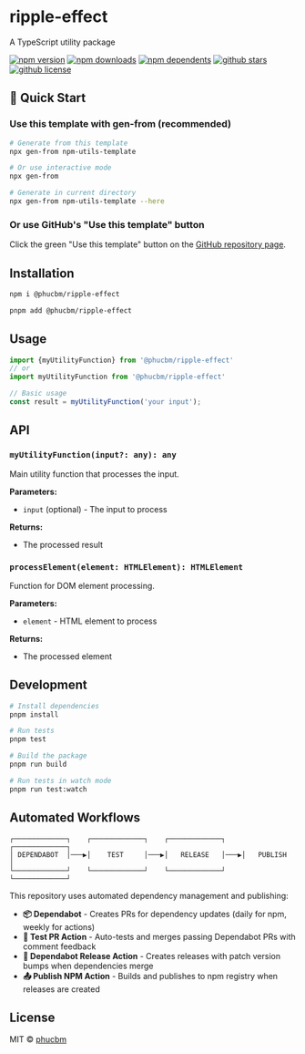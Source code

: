 # ripple-effect
A TypeScript utility package

[![npm version](https://badgen.net/npm/v/@phucbm/ripple-effect?icon=npm)](https://www.npmjs.com/package/@phucbm/ripple-effect)
[![npm downloads](https://badgen.net/npm/dm/@phucbm/ripple-effect?icon=npm)](https://www.npmjs.com/package/@phucbm/ripple-effect)
[![npm dependents](https://badgen.net/npm/dependents/@phucbm/ripple-effect?icon=npm)](https://www.npmjs.com/package/@phucbm/ripple-effect)
[![github stars](https://badgen.net/github/stars/phucbm/ripple-effect?icon=github)](https://github.com/phucbm/ripple-effect/)
[![github license](https://badgen.net/github/license/phucbm/ripple-effect?icon=github)](https://github.com/phucbm/ripple-effect/blob/main/LICENSE)

## 🚀 Quick Start

### Use this template with gen-from (recommended)
```bash
# Generate from this template
npx gen-from npm-utils-template

# Or use interactive mode
npx gen-from

# Generate in current directory
npx gen-from npm-utils-template --here
```

### Or use GitHub's "Use this template" button
Click the green "Use this template" button on the [GitHub repository page](https://github.com/phucbm/ripple-effect).

## Installation
```bash
npm i @phucbm/ripple-effect
```
```bash
pnpm add @phucbm/ripple-effect
```

## Usage
```typescript
import {myUtilityFunction} from '@phucbm/ripple-effect'
// or
import myUtilityFunction from '@phucbm/ripple-effect'

// Basic usage
const result = myUtilityFunction('your input');
```

## API
### `myUtilityFunction(input?: any): any`
Main utility function that processes the input.

**Parameters:**
- `input` (optional) - The input to process

**Returns:**
- The processed result

### `processElement(element: HTMLElement): HTMLElement`
Function for DOM element processing.

**Parameters:**
- `element` - HTML element to process

**Returns:**
- The processed element

## Development
```bash
# Install dependencies
pnpm install

# Run tests
pnpm test

# Build the package
pnpm run build

# Run tests in watch mode
pnpm run test:watch
```

## Automated Workflows
```
┌─────────────┐    ┌─────────────┐    ┌─────────────┐    ┌─────────────┐
│ DEPENDABOT  │───▶│    TEST     │───▶│   RELEASE   │───▶│   PUBLISH   │
└─────────────┘    └─────────────┘    └─────────────┘    └─────────────┘
```

This repository uses automated dependency management and publishing:
- **📦 Dependabot** - Creates PRs for dependency updates (daily for npm, weekly for actions)
- **🧪 Test PR Action** - Auto-tests and merges passing Dependabot PRs with comment feedback  
- **🚀 Dependabot Release Action** - Creates releases with patch version bumps when dependencies merge
- **📤 Publish NPM Action** - Builds and publishes to npm registry when releases are created

## License
MIT © [phucbm](https://github.com/phucbm)
